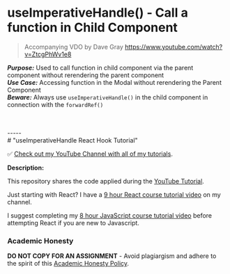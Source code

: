 # useImperativeHandle() - Call a function in Child Component

> Accompanying VDO by Dave Gray
https://www.youtube.com/watch?v=ZtcgPhWv1e8


***Purpose:*** Used to call function in child component via the parent component without rerendering the parent component
<br/>
***Use Case:*** Accessing function in the Modal without rerendering the Parent Component
<br/>
***Beware:*** Always use `useImperativeHandle()` in the child component in connection with the `forwardRef()`

<br/>
<br/>
-----
<br/>
# "useImperativeHandle React Hook Tutorial"

✅ [Check out my YouTube Channel with all of my tutorials](https://www.youtube.com/DaveGrayTeachesCode).

**Description:**

This repository shares the code applied during the [YouTube Tutorial](https://youtu.be/ZtcgPhWv1e8). 

Just starting with React? I have a [9 hour React course tutorial video](https://youtu.be/RVFAyFWO4go) on my channel.  

I suggest completing my [8 hour JavaScript course tutorial video](https://youtu.be/EfAl9bwzVZk) before attempting React if you are new to Javascript.

### Academic Honesty

**DO NOT COPY FOR AN ASSIGNMENT** - Avoid plagiargism and adhere to the spirit of this [Academic Honesty Policy](https://www.freecodecamp.org/news/academic-honesty-policy/).
